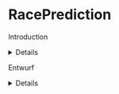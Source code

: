 # RacePrediction

Introduction
<details>

       
The aim of the project is to create a Formula 1 racing prediction game where players can register to make race result predictions. Based on the race results, players will receive points, and the goal for each player is to accumulate the most points to win the game.

The requirements for the project include having a complete program logic to host a freely accessible web application. Players should be able to submit their predictions, log in, and register through a terminal. Additionally, the project should have fully implemented admin functions, and the algorithm for player prediction submissions should be functional.

Project Requirements:

Object-oriented programming
Implementation of Data Access Objects (DAO)
Persistent data storage
Project Scope:
Race information will be retrieved from the Ergast.com/API and stored in a custom database to reduce load on the API. To establish a connection to the database, ready-made methods from Psycopg will be used.


<img width="254" alt="image" src="https://github.com/Tecmac/RacePrediction/assets/53382401/02e65fe1-c69a-4b10-b03d-481b502c943a">

</details>


Entwurf
<details>
           tejwnf
</details>
